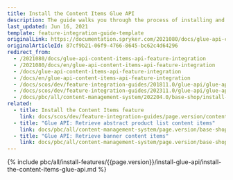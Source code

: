 ```yaml
---
title: Install the Content Items Glue API
description: The guide walks you through the process of installing and configuring the Content Items feature in the project.
last_updated: Jun 16, 2021
template: feature-integration-guide-template
originalLink: https://documentation.spryker.com/2021080/docs/glue-api-content-items-api-feature-integration
originalArticleId: 87cf9b21-06f9-4766-8645-bc62c4d64296
redirect_from:
  - /2021080/docs/glue-api-content-items-api-feature-integration
  - /2021080/docs/en/glue-api-content-items-api-feature-integration
  - /docs/glue-api-content-items-api-feature-integration
  - /docs/en/glue-api-content-items-api-feature-integration
  - /docs/scos/dev/feature-integration-guides/201811.0/glue-api/glue-api-content-items-feature-integration.html
  - /docs/scos/dev/feature-integration-guides/202311.0/glue-api/glue-api-content-items-feature-integration.html 
  - /docs/pbc/all/content-management-system/202204.0/base-shop/install-and-upgrade/install-glue-api/install-the-content-items-glue-api.html 
related:
  - title: Install the Content Items feature
    link: docs/scos/dev/feature-integration-guides/page.version/content-items-feature-integration.html
  - title: "Glue API: Retrieve abstract product list content items"
    link: docs/pbc/all/content-management-system/page.version/base-shop/manage-using-glue-api/glue-api-retrieve-abstract-product-list-content-items.html
  - title: "Glue API: Retrieve banner content items"
    link: docs/pbc/all/content-management-system/page.version/base-shop/manage-using-glue-api/glue-api-retrieve-banner-content-items.html
---
```


{% include pbc/all/install-features/{{page.version}}/install-glue-api/install-the-content-items-glue-api.md %} <!-- To edit, see /_includes/pbc/all/install-features/202311.0/install-glue-api/install-the-content-items-glue-api.md -->
